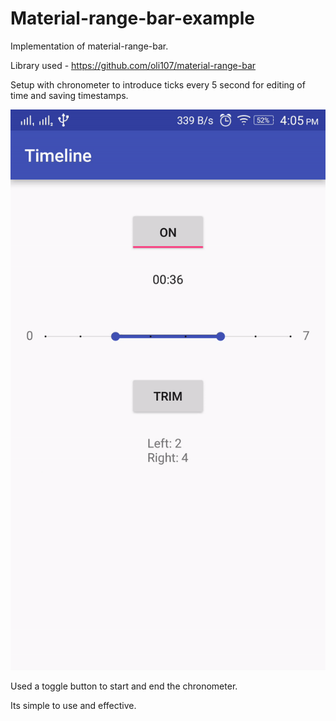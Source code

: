 # Material-range-bar-example
Implementation of material-range-bar.

Library used - https://github.com/oli107/material-range-bar

Setup with chronometer to introduce ticks every 5 second for editing of time and saving timestamps.

![Screenshot](/Screenshots/ezgif.com-video-to-gif.gif?raw=true "Working")

Used a toggle button to start and end the chronometer.

Its simple to use and effective.
